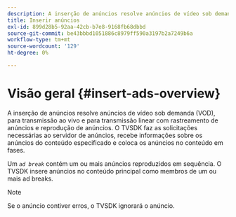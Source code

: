 ```yaml
---
description: A inserção de anúncios resolve anúncios de vídeo sob demanda (VOD), para transmissão ao vivo e para transmissão linear com rastreamento de anúncios e reprodução de anúncios. O TVSDK faz as solicitações necessárias ao servidor de anúncios, recebe informações sobre os anúncios do conteúdo especificado e coloca os anúncios no conteúdo em fases.
title: Inserir anúncios
exl-id: 899d28b5-92aa-42cb-b7e8-9168fb68dbbd
source-git-commit: be43bbbd1051886c8979ff590a3197b2a7249b6a
workflow-type: tm+mt
source-wordcount: '129'
ht-degree: 0%

---
```


# Visão geral {#insert-ads-overview}

A inserção de anúncios resolve anúncios de vídeo sob demanda (VOD), para transmissão ao vivo e para transmissão linear com rastreamento de anúncios e reprodução de anúncios. O TVSDK faz as solicitações necessárias ao servidor de anúncios, recebe informações sobre os anúncios do conteúdo especificado e coloca os anúncios no conteúdo em fases.

Um *`ad break`* contém um ou mais anúncios reproduzidos em sequência. O TVSDK insere anúncios no conteúdo principal como membros de um ou mais ad breaks.

>[!NOTE]
>
>Se o anúncio contiver erros, o TVSDK ignorará o anúncio.
